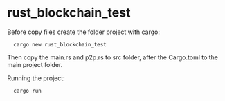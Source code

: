 # rust_blockchain_test

Before copy files create the folder project with cargo:

      cargo new rust_blockchain_test

Then copy the main.rs and p2p.rs to src folder, after the Cargo.toml to the main project folder.

Running the project:

      cargo run
